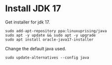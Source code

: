 # Install JDK 17

Get installer for jdk 17.
```
sudo add-apt-repository ppa:linuxuprising/java
sudo apt -y update && sudo apt -y upgrade
sudo apt install oracle-java17-installer
```

Change the default java used.
```
sudo update-alternatives --config java
```